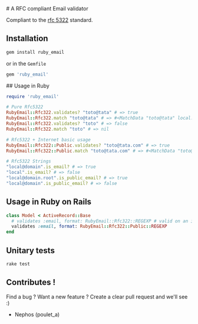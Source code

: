 # A RFC compliant Email validator

Compliant to the [rfc 5322](http://www.ietf.org/rfc/rfc5322.txt) standard.

## Installation

```sh
gem install ruby_email
```

or in the ``Gemfile``

```ruby
gem 'ruby_email'
```


## Usage in Ruby

```ruby
require 'ruby_email'

# Pure Rfc5322
RubyEmail::Rfc322.validates? "toto@tata" # => true
RubyEmail::Rfc322.match "toto@tata" # => #<MatchData "toto@tata" local:"toto" domain:"tata">
RubyEmail::Rfc322.validates? "toto" # => false
RubyEmail::Rfc322.match "toto" # => nil

# Rfc5322 + Internet basic usage
RubyEmail::Rfc322::Public.validates? "toto@tata.com" # => true
RubyEmail::Rfc322::Public.match "toto@tata.com" # => #<MatchData "toto@tata" local:"toto" domain:"tata.com">

# Rfc5322 Strings
"local@domain".is_email? # => true
"local".is_email? # => false
"local@domain.root".is_public_email? # => true
"local@domain".is_public_email? # => false

```


## Usage in Ruby on Rails

```ruby
class Model < ActiveRecord::Base
  # validates :email, format: RubyEmail::Rfc322::REGEXP # valid on an intranet ...
  validates :email, format: RubyEmail::Rfc322::Public::REGEXP
end
```


## Unitary tests

```sh
rake test
```


## Contributes !

Find a bug ? Want a new feature ?
Create a clear pull request and we'll see :)

- Nephos (poulet_a)
